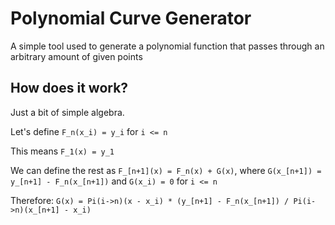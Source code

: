 # Polynomial Curve Generator

A simple tool used to generate a polynomial function that passes through
an arbitrary amount of given points

## How does it work?

Just a bit of simple algebra.

Let's define `F_n(x_i) = y_i` for `i <= n`

This means `F_1(x) = y_1`

We can define the rest as `F_[n+1](x) = F_n(x) + G(x)`,
where `G(x_[n+1]) = y_[n+1] - F_n(x_[n+1])`
and `G(x_i) = 0` for `i <= n`

Therefore: `G(x) = Pi(i->n)(x - x_i) * (y_[n+1] - F_n(x_[n+1]) / Pi(i->n)(x_[n+1] - x_i)`

